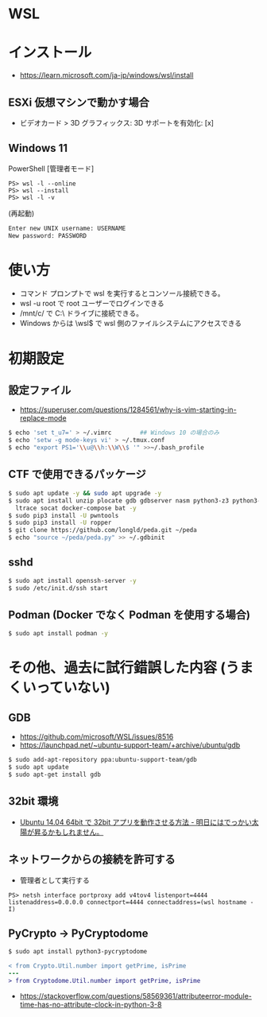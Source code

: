 # WSL
# インストール
- https://learn.microsoft.com/ja-jp/windows/wsl/install
## ESXi 仮想マシンで動かす場合
- ビデオカード > 3D グラフィックス: 3D サポートを有効化: [x]
## Windows 11
PowerShell \[管理者モード]
```pwsh
PS> wsl -l --online
PS> wsl --install
PS> wsl -l -v
```
(再起動)
```bash
Enter new UNIX username: USERNAME
New password: PASSWORD
```
# 使い方
- コマンド プロンプトで wsl を実行するとコンソール接続できる。
- wsl -u root で root ユーザーでログインできる
- /mnt/c/ で C:\ ドライブに接続できる。
- Windows からは \\wsl$ で wsl 側のファイルシステムにアクセスできる

# 初期設定
## 設定ファイル
- https://superuser.com/questions/1284561/why-is-vim-starting-in-replace-mode

```bash
$ echo 'set t_u7=' > ~/.vimrc        ## Windows 10 の場合のみ
$ echo 'setw -g mode-keys vi' > ~/.tmux.conf
$ echo "export PS1='\\u@\\h:\\W\\$ '" >>~/.bash_profile
```
## CTF で使用できるパッケージ
```bash
$ sudo apt update -y && sudo apt upgrade -y
$ sudo apt install unzip plocate gdb gdbserver nasm python3-z3 python3-scapy python3-pip \
  ltrace socat docker-compose bat -y
$ sudo pip3 install -U pwntools
$ sudo pip3 install -U ropper
$ git clone https://github.com/longld/peda.git ~/peda
$ echo "source ~/peda/peda.py" >> ~/.gdbinit
```
## sshd
```bash
$ sudo apt install openssh-server -y
$ sudo /etc/init.d/ssh start
```
## Podman (Docker でなく Podman を使用する場合)
```bash
$ sudo apt install podman -y
```
# その他、過去に試行錯誤した内容 (うまくいっていない)
## GDB
- https://github.com/microsoft/WSL/issues/8516
- https://launchpad.net/~ubuntu-support-team/+archive/ubuntu/gdb
```bash
$ sudo add-apt-repository ppa:ubuntu-support-team/gdb
$ sudo apt update
$ sudo apt-get install gdb
```
## 32bit 環境
- [Ubuntu 14.04 64bit で 32bit アプリを動作させる方法 - 明日にはでっかい太陽が昇るかもしれません。](https://agekuno.hatenablog.com/entry/2014/10/22/190712)
## ネットワークからの接続を許可する
- 管理者として実行する
```pwsh
PS> netsh interface portproxy add v4tov4 listenport=4444 listenaddress=0.0.0.0 connectport=4444 connectaddress=(wsl hostname -I)
```

## PyCrypto -> PyCryptodome
```bash
$ sudo apt install python3-pycryptodome
```

```diff
< from Crypto.Util.number import getPrime, isPrime
---
> from Cryptodome.Util.number import getPrime, isPrime
```

- https://stackoverflow.com/questions/58569361/attributeerror-module-time-has-no-attribute-clock-in-python-3-8
